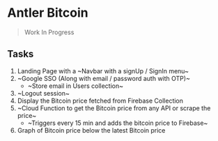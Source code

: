 # Antler Bitcoin

> Work In Progress

## Tasks

1. Landing Page with a ~Navbar with a signUp / SignIn menu~
2. ~Google SSO (Along with email / password auth with OTP)~
    - ~Store email in Users collection~
3. ~Logout session~
4. Display the Bitcoin price fetched from Firebase Collection
5. ~Cloud Function to get the Bitcoin price from any API or scrape the price~
    - ~Triggers every 15 min and adds the bitcoin price to Firebase~
6. Graph of Bitcoin price below the latest Bitcoin price
